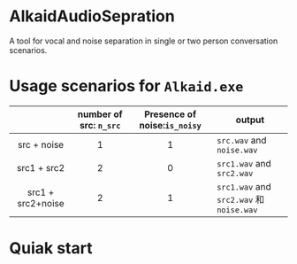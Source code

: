 # AlkaidAudioSepration
A tool for vocal and noise separation in single or two person conversation scenarios.

# Usage scenarios for `Alkaid.exe`

|                  | number of src: `n_src` | Presence of noise:`is_noisy` | output                                 |
| :--------------: | :-------------: | :----------------------: | ------------------------------------ |
|  src + noise  |        1        |            1             | `src.wav` and `noise.wav`               |
| src1 + src2 |        2        |            0             | `src1.wav` and `src2.wav`               |
| src1 + src2+noise |        2        |            1             | `src1.wav` and `src2.wav` 和`noise.wav` |


# Quiak start
